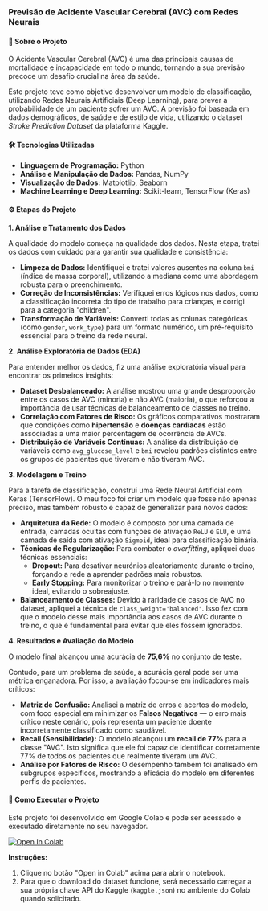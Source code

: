 ### Previsão de Acidente Vascular Cerebral (AVC) com Redes Neurais

#### 🎯 Sobre o Projeto

O Acidente Vascular Cerebral (AVC) é uma das principais causas de mortalidade e incapacidade em todo o mundo, tornando a sua previsão precoce um desafio crucial na área da saúde.

Este projeto teve como objetivo desenvolver um modelo de classificação, utilizando Redes Neurais Artificiais (Deep Learning), para prever a probabilidade de um paciente sofrer um AVC. A previsão foi baseada em dados demográficos, de saúde e de estilo de vida, utilizando o dataset *Stroke Prediction Dataset* da plataforma Kaggle.

#### 🛠️ Tecnologias Utilizadas

* **Linguagem de Programação:** Python
* **Análise e Manipulação de Dados:** Pandas, NumPy
* **Visualização de Dados:** Matplotlib, Seaborn
* **Machine Learning e Deep Learning:** Scikit-learn, TensorFlow (Keras)

#### ⚙️ Etapas do Projeto

**1. Análise e Tratamento dos Dados**

A qualidade do modelo começa na qualidade dos dados. Nesta etapa, tratei os dados com cuidado para garantir sua qualidade e consistência:

* **Limpeza de Dados:** Identifiquei e tratei valores ausentes na coluna `bmi` (índice de massa corporal), utilizando a mediana como uma abordagem robusta para o preenchimento.
* **Correção de Inconsistências:** Verifiquei erros lógicos nos dados, como a classificação incorreta do tipo de trabalho para crianças, e corrigi para a categoria "children".
* **Transformação de Variáveis:** Converti todas as colunas categóricas (como `gender`, `work_type`) para um formato numérico, um pré-requisito essencial para o treino da rede neural.

**2. Análise Exploratória de Dados (EDA)**

Para entender melhor os dados, fiz uma análise exploratória visual para encontrar os primeiros insights:

* **Dataset Desbalanceado:** A análise mostrou uma grande desproporção entre os casos de AVC (minoria) e não AVC (maioria), o que reforçou a importância de usar técnicas de balanceamento de classes no treino.
* **Correlação com Fatores de Risco:** Os gráficos comparativos mostraram que condições como **hipertensão** e **doenças cardíacas** estão associadas a uma maior percentagem de ocorrência de AVCs.
* **Distribuição de Variáveis Contínuas:** A análise da distribuição de variáveis como `avg_glucose_level` e `bmi` revelou padrões distintos entre os grupos de pacientes que tiveram e não tiveram AVC.

**3. Modelagem e Treino**

Para a tarefa de classificação, construí uma Rede Neural Artificial com Keras (TensorFlow). O meu foco foi criar um modelo que fosse não apenas preciso, mas também robusto e capaz de generalizar para novos dados:

* **Arquitetura da Rede:** O modelo é composto por uma camada de entrada, camadas ocultas com funções de ativação `ReLU` e `ELU`, e uma camada de saída com ativação `Sigmoid`, ideal para classificação binária.
* **Técnicas de Regularização:** Para combater o *overfitting*, apliquei duas técnicas essenciais:
    * **Dropout:** Para desativar neurónios aleatoriamente durante o treino, forçando a rede a aprender padrões mais robustos.
    * **Early Stopping:** Para monitorizar o treino e pará-lo no momento ideal, evitando o sobreajuste.
* **Balanceamento de Classes:** Devido à raridade de casos de AVC no dataset, apliquei a técnica de `class_weight='balanced'`. Isso fez com que o modelo desse mais importância aos casos de AVC durante o treino, o que é fundamental para evitar que eles fossem ignorados.

**4. Resultados e Avaliação do Modelo**

O modelo final alcançou uma acurácia de **75,6%** no conjunto de teste.

Contudo, para um problema de saúde, a acurácia geral pode ser uma métrica enganadora. Por isso, a avaliação focou-se em indicadores mais críticos:

* **Matriz de Confusão:** Analisei a matriz de erros e acertos do modelo, com foco especial em minimizar os **Falsos Negativos** — o erro mais crítico neste cenário, pois representa um paciente doente incorretamente classificado como saudável.
* **Recall (Sensibilidade):** O modelo alcançou um **recall de 77%** para a classe "AVC". Isto significa que ele foi capaz de identificar corretamente 77% de todos os pacientes que realmente tiveram um AVC.
* **Análise por Fatores de Risco:** O desempenho também foi analisado em subgrupos específicos, mostrando a eficácia do modelo em diferentes perfis de pacientes.

#### 🏁 Como Executar o Projeto

Este projeto foi desenvolvido em Google Colab e pode ser acessado e executado diretamente no seu navegador.

[![Open In Colab](https://colab.research.google.com/assets/colab-badge.svg)](https://colab.research.google.com/drive/1QYnMndyvxHCaQ7yRKReCeWtcuRJax-3V)

**Instruções:**
1.  Clique no botão "Open in Colab" acima para abrir o notebook.
2.  Para que o download do dataset funcione, será necessário carregar a sua própria chave API do Kaggle (`kaggle.json`) no ambiente do Colab quando solicitado.
